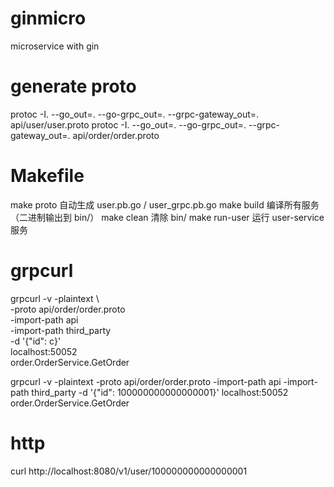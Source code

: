 # ginmicro
microservice with gin
# generate proto
protoc -I. --go_out=. --go-grpc_out=. --grpc-gateway_out=. api/user/user.proto
protoc -I. --go_out=. --go-grpc_out=. --grpc-gateway_out=. api/order/order.proto
# Makefile
make proto	自动生成 user.pb.go / user_grpc.pb.go
make build	编译所有服务（二进制输出到 bin/）
make clean	清除 bin/
make run-user	运行 user-service 服务
# grpcurl
grpcurl -v -plaintext \                     
-proto api/order/order.proto \
-import-path api \
-import-path third_party \
-d '{"id": c}' \
localhost:50052 \
order.OrderService.GetOrder

grpcurl -v -plaintext -proto api/order/order.proto -import-path api -import-path third_party -d '{"id": 100000000000000001}' localhost:50052 order.OrderService.GetOrder

# http
curl http://localhost:8080/v1/user/100000000000000001